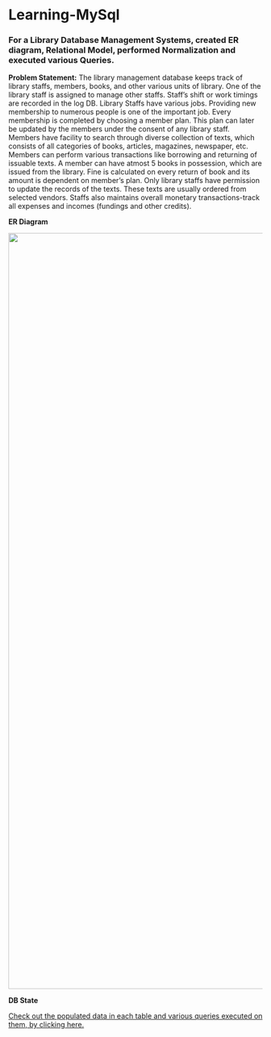 # Learning-MySql
### For a Library Database Management Systems, created ER diagram, Relational Model, performed Normalization and executed various Queries.


**Problem Statement:**
	The library management database keeps track of library staffs, members, books, and other various units of library. 
One of the library staff is assigned to manage other staffs. Staff’s shift or work timings are recorded in the log DB. 
Library Staffs have various jobs. Providing new membership to numerous people is one of the important job. 
Every membership is completed by choosing a member plan. This plan can later be updated by the members under the consent of any library staff.
Members have facility to search through diverse collection of texts, which consists of all categories of books, articles, magazines, newspaper, etc. 
Members can perform various transactions like borrowing and returning of issuable texts. 
A member can have atmost 5 books in possession, which are issued from the library. 
Fine is calculated on every return of book and its amount is dependent on member’s plan. 
Only library staffs have permission to update the records of the texts. 
These texts are usually ordered from selected vendors. 
Staffs also maintains overall monetary transactions-track all expenses and incomes (fundings and other credits).


**ER Diagram**

<img src='3.%20ER-Diagram.jpg' width=1500/>

**DB State**

[Check out the populated data in each table and various queries executed on them, by clicking here.](https://github.com/akash99-code/Learning-MySql/blob/master/7.%20MySql%20Queries.pdf)
